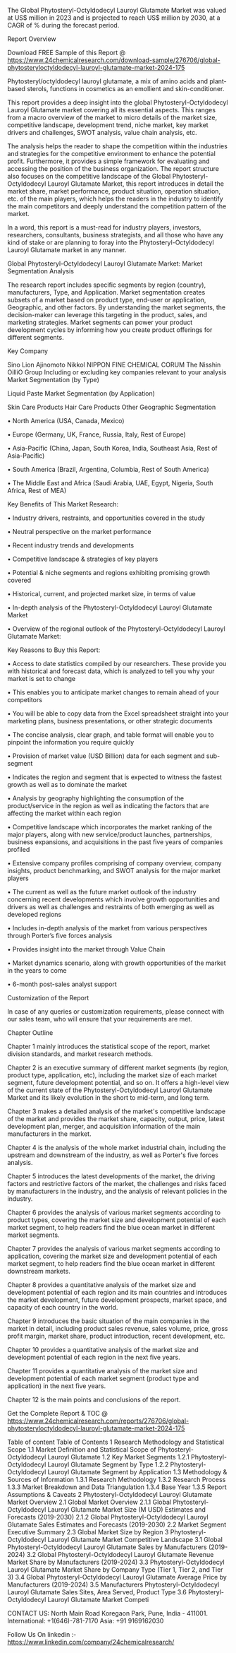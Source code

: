 The Global Phytosteryl-Octyldodecyl Lauroyl Glutamate Market was valued at US$ million in 2023 and is projected to reach US$ million by 2030, at a CAGR of % during the forecast period.

Report Overview

Download FREE Sample of this Report @ https://www.24chemicalresearch.com/download-sample/276706/global-phytosteryloctyldodecyl-lauroyl-glutamate-market-2024-175

Phytosteryl/octyldodecyl lauroyl glutamate, a mix of amino acids and plant-based sterols, functions in cosmetics as an emollient and skin-conditioner.

This report provides a deep insight into the global Phytosteryl-Octyldodecyl Lauroyl Glutamate market covering all its essential aspects. This ranges from a macro overview of the market to micro details of the market size, competitive landscape, development trend, niche market, key market drivers and challenges, SWOT analysis, value chain analysis, etc.

The analysis helps the reader to shape the competition within the industries and strategies for the competitive environment to enhance the potential profit. Furthermore, it provides a simple framework for evaluating and accessing the position of the business organization. The report structure also focuses on the competitive landscape of the Global Phytosteryl-Octyldodecyl Lauroyl Glutamate Market, this report introduces in detail the market share, market performance, product situation, operation situation, etc. of the main players, which helps the readers in the industry to identify the main competitors and deeply understand the competition pattern of the market.

In a word, this report is a must-read for industry players, investors, researchers, consultants, business strategists, and all those who have any kind of stake or are planning to foray into the Phytosteryl-Octyldodecyl Lauroyl Glutamate market in any manner.

Global Phytosteryl-Octyldodecyl Lauroyl Glutamate Market: Market Segmentation Analysis

The research report includes specific segments by region (country), manufacturers, Type, and Application. Market segmentation creates subsets of a market based on product type, end-user or application, Geographic, and other factors. By understanding the market segments, the decision-maker can leverage this targeting in the product, sales, and marketing strategies. Market segments can power your product development cycles by informing how you create product offerings for different segments.

Key Company

Sino Lion
Ajinomoto
Nikkol
NIPPON FINE CHEMICAL
CORUM
The Nisshin OilliO Group
Including or excluding key companies relevant to your analysis
Market Segmentation (by Type)

Liquid
Paste
Market Segmentation (by Application)

Skin Care Products
Hair Care Products
Other
Geographic Segmentation

• North America (USA, Canada, Mexico)

• Europe (Germany, UK, France, Russia, Italy, Rest of Europe)

• Asia-Pacific (China, Japan, South Korea, India, Southeast Asia, Rest of Asia-Pacific)

• South America (Brazil, Argentina, Columbia, Rest of South America)

• The Middle East and Africa (Saudi Arabia, UAE, Egypt, Nigeria, South Africa, Rest of MEA)

Key Benefits of This Market Research:

• Industry drivers, restraints, and opportunities covered in the study

• Neutral perspective on the market performance

• Recent industry trends and developments

• Competitive landscape & strategies of key players

• Potential & niche segments and regions exhibiting promising growth covered

• Historical, current, and projected market size, in terms of value

• In-depth analysis of the Phytosteryl-Octyldodecyl Lauroyl Glutamate Market

• Overview of the regional outlook of the Phytosteryl-Octyldodecyl Lauroyl Glutamate Market:

Key Reasons to Buy this Report:

• Access to date statistics compiled by our researchers. These provide you with historical and forecast data, which is analyzed to tell you why your market is set to change

• This enables you to anticipate market changes to remain ahead of your competitors

• You will be able to copy data from the Excel spreadsheet straight into your marketing plans, business presentations, or other strategic documents

• The concise analysis, clear graph, and table format will enable you to pinpoint the information you require quickly

• Provision of market value (USD Billion) data for each segment and sub-segment

• Indicates the region and segment that is expected to witness the fastest growth as well as to dominate the market

• Analysis by geography highlighting the consumption of the product/service in the region as well as indicating the factors that are affecting the market within each region

• Competitive landscape which incorporates the market ranking of the major players, along with new service/product launches, partnerships, business expansions, and acquisitions in the past five years of companies profiled

• Extensive company profiles comprising of company overview, company insights, product benchmarking, and SWOT analysis for the major market players

• The current as well as the future market outlook of the industry concerning recent developments which involve growth opportunities and drivers as well as challenges and restraints of both emerging as well as developed regions

• Includes in-depth analysis of the market from various perspectives through Porter’s five forces analysis

• Provides insight into the market through Value Chain

• Market dynamics scenario, along with growth opportunities of the market in the years to come

• 6-month post-sales analyst support

Customization of the Report

In case of any queries or customization requirements, please connect with our sales team, who will ensure that your requirements are met.

Chapter Outline

Chapter 1 mainly introduces the statistical scope of the report, market division standards, and market research methods.

Chapter 2 is an executive summary of different market segments (by region, product type, application, etc), including the market size of each market segment, future development potential, and so on. It offers a high-level view of the current state of the Phytosteryl-Octyldodecyl Lauroyl Glutamate Market and its likely evolution in the short to mid-term, and long term.

Chapter 3 makes a detailed analysis of the market's competitive landscape of the market and provides the market share, capacity, output, price, latest development plan, merger, and acquisition information of the main manufacturers in the market.

Chapter 4 is the analysis of the whole market industrial chain, including the upstream and downstream of the industry, as well as Porter's five forces analysis.

Chapter 5 introduces the latest developments of the market, the driving factors and restrictive factors of the market, the challenges and risks faced by manufacturers in the industry, and the analysis of relevant policies in the industry.

Chapter 6 provides the analysis of various market segments according to product types, covering the market size and development potential of each market segment, to help readers find the blue ocean market in different market segments.

Chapter 7 provides the analysis of various market segments according to application, covering the market size and development potential of each market segment, to help readers find the blue ocean market in different downstream markets.

Chapter 8 provides a quantitative analysis of the market size and development potential of each region and its main countries and introduces the market development, future development prospects, market space, and capacity of each country in the world.

Chapter 9 introduces the basic situation of the main companies in the market in detail, including product sales revenue, sales volume, price, gross profit margin, market share, product introduction, recent development, etc.

Chapter 10 provides a quantitative analysis of the market size and development potential of each region in the next five years.

Chapter 11 provides a quantitative analysis of the market size and development potential of each market segment (product type and application) in the next five years.

Chapter 12 is the main points and conclusions of the report.

Get the Complete Report & TOC @ https://www.24chemicalresearch.com/reports/276706/global-phytosteryloctyldodecyl-lauroyl-glutamate-market-2024-175

Table of content
Table of Contents
1 Research Methodology and Statistical Scope
1.1 Market Definition and Statistical Scope of Phytosteryl-Octyldodecyl Lauroyl Glutamate
1.2 Key Market Segments
1.2.1 Phytosteryl-Octyldodecyl Lauroyl Glutamate Segment by Type
1.2.2 Phytosteryl-Octyldodecyl Lauroyl Glutamate Segment by Application
1.3 Methodology & Sources of Information
1.3.1 Research Methodology
1.3.2 Research Process
1.3.3 Market Breakdown and Data Triangulation
1.3.4 Base Year
1.3.5 Report Assumptions & Caveats
2 Phytosteryl-Octyldodecyl Lauroyl Glutamate Market Overview
2.1 Global Market Overview
2.1.1 Global Phytosteryl-Octyldodecyl Lauroyl Glutamate Market Size (M USD) Estimates and Forecasts (2019-2030)
2.1.2 Global Phytosteryl-Octyldodecyl Lauroyl Glutamate Sales Estimates and Forecasts (2019-2030)
2.2 Market Segment Executive Summary
2.3 Global Market Size by Region
3 Phytosteryl-Octyldodecyl Lauroyl Glutamate Market Competitive Landscape
3.1 Global Phytosteryl-Octyldodecyl Lauroyl Glutamate Sales by Manufacturers (2019-2024)
3.2 Global Phytosteryl-Octyldodecyl Lauroyl Glutamate Revenue Market Share by Manufacturers (2019-2024)
3.3 Phytosteryl-Octyldodecyl Lauroyl Glutamate Market Share by Company Type (Tier 1, Tier 2, and Tier 3)
3.4 Global Phytosteryl-Octyldodecyl Lauroyl Glutamate Average Price by Manufacturers (2019-2024)
3.5 Manufacturers Phytosteryl-Octyldodecyl Lauroyl Glutamate Sales Sites, Area Served, Product Type
3.6 Phytosteryl-Octyldodecyl Lauroyl Glutamate Market Competi

CONTACT US:
North Main Road Koregaon Park, Pune, India - 411001.
International: +1(646)-781-7170
Asia: +91 9169162030

Follow Us On linkedin :- https://www.linkedin.com/company/24chemicalresearch/
